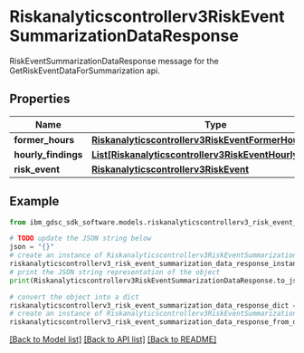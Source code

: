 # Riskanalyticscontrollerv3RiskEventSummarizationDataResponse

RiskEventSummarizationDataResponse message for the GetRiskEventDataForSummarization api.

## Properties

Name | Type | Description | Notes
------------ | ------------- | ------------- | -------------
**former_hours** | [**Riskanalyticscontrollerv3RiskEventFormerHours**](Riskanalyticscontrollerv3RiskEventFormerHours.md) |  | [optional] 
**hourly_findings** | [**List[Riskanalyticscontrollerv3RiskEventHourlyFindings]**](Riskanalyticscontrollerv3RiskEventHourlyFindings.md) |  | [optional] 
**risk_event** | [**Riskanalyticscontrollerv3RiskEvent**](Riskanalyticscontrollerv3RiskEvent.md) |  | [optional] 

## Example

```python
from ibm_gdsc_sdk_software.models.riskanalyticscontrollerv3_risk_event_summarization_data_response import Riskanalyticscontrollerv3RiskEventSummarizationDataResponse

# TODO update the JSON string below
json = "{}"
# create an instance of Riskanalyticscontrollerv3RiskEventSummarizationDataResponse from a JSON string
riskanalyticscontrollerv3_risk_event_summarization_data_response_instance = Riskanalyticscontrollerv3RiskEventSummarizationDataResponse.from_json(json)
# print the JSON string representation of the object
print(Riskanalyticscontrollerv3RiskEventSummarizationDataResponse.to_json())

# convert the object into a dict
riskanalyticscontrollerv3_risk_event_summarization_data_response_dict = riskanalyticscontrollerv3_risk_event_summarization_data_response_instance.to_dict()
# create an instance of Riskanalyticscontrollerv3RiskEventSummarizationDataResponse from a dict
riskanalyticscontrollerv3_risk_event_summarization_data_response_from_dict = Riskanalyticscontrollerv3RiskEventSummarizationDataResponse.from_dict(riskanalyticscontrollerv3_risk_event_summarization_data_response_dict)
```
[[Back to Model list]](../README.md#documentation-for-models) [[Back to API list]](../README.md#documentation-for-api-endpoints) [[Back to README]](../README.md)


